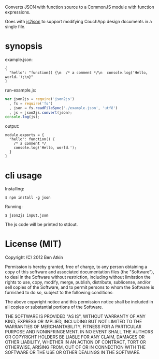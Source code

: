 Converts JSON with function source to a CommonJS module with function
expressions.

Goes with [js2json][js2json] to support modifying CouchApp design
documents in a single file.

# synopsis

example.json:

```
{
  "hello": "function() {\n  /* a comment */\n  console.log('Hello, world.');\n}"
}
```

run-example.js:

``` javascript
var json2js = require('json2js')
  , fs = require('fs')
  , json = fs.readFileSync('./example.json', 'utf8')
  , js = json2js.convert(json);
console.log(js);
```

output:

```
module.exports = {
  "hello": function() {
    /* a comment */
    console.log('Hello, world.');
  }
}

```

# cli usage

Installing:

```
$ npm install -g json
```

Running:

```
$ json2js input.json
```

The js code will be printed to stdout.

# License (MIT)

Copyright (C) 2012 Ben Atkin

Permission is hereby granted, free of charge, to any person obtaining a copy of this software and associated documentation files (the "Software"), to deal in the Software without restriction, including without limitation the rights to use, copy, modify, merge, publish, distribute, sublicense, and/or sell copies of the Software, and to permit persons to whom the Software is furnished to do so, subject to the following conditions:

The above copyright notice and this permission notice shall be included in all copies or substantial portions of the Software.

THE SOFTWARE IS PROVIDED "AS IS", WITHOUT WARRANTY OF ANY KIND, EXPRESS OR IMPLIED, INCLUDING BUT NOT LIMITED TO THE WARRANTIES OF MERCHANTABILITY, FITNESS FOR A PARTICULAR PURPOSE AND NONINFRINGEMENT. IN NO EVENT SHALL THE AUTHORS OR COPYRIGHT HOLDERS BE LIABLE FOR ANY CLAIM, DAMAGES OR OTHER LIABILITY, WHETHER IN AN ACTION OF CONTRACT, TORT OR OTHERWISE, ARISING FROM, OUT OF OR IN CONNECTION WITH THE SOFTWARE OR THE USE OR OTHER DEALINGS IN THE SOFTWARE.

[js2json]: https://npmjs.org/package/js2json
